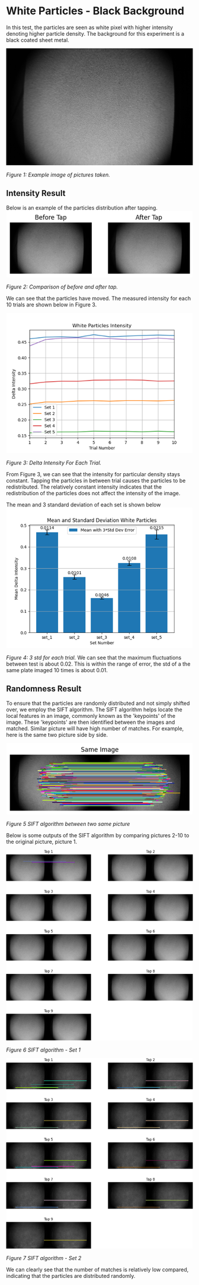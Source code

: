 # White Particles - Black Background
In this test, the particles are seen as white pixel with higher intensity denoting higher particle density. The background for this experiment is a black coated sheet metal. 

[comment]: <> (Add black sheet metal picture)

![Experiment Picture](../pic/1.png)

*Figure 1: Example image of pictures taken.*

## Intensity Result
Below is an example of the particles distribution after tapping.
![Image Comparison](../pic/comparison.png)

*Figure 2: Comparison of before and after tap.*

We can see that the particles have moved. The measured intensity for each 10 trials are shown below in Figure 3.

![Image Comparison](../pic/result_white.png)

*Figure 3: Delta Intensity For Each Trial.*

From Figure 3, we can see that the intensity for particular density stays constant. Tapping the particles in between trial causes the particles to be redistributed. The relatively constant intensity indicates that the redistribution of the particles does not affect the intensity of the image. 

The mean and 3 standard deviation of each set is shown below 
![Image](../pic/white_std.png)

*Figure 4: 3 std for each trial.*
We can see that the maximum fluctuations between test is about 0.02. This is within the range of error, the std of a the same plate imaged 10 times is about 0.01. 

## Randomness Result
To ensure that the particles are randomly distributed and not simply shifted over, we employ the SIFT algorithm. The SIFT algorithm helps locate the local features in an image, commonly known as the 'keypoints' of the image. These 'keypoints' are then identified between the images and matched. Similar picture will have high number of matches.
For example, here is the same two picture side by side.

![SIFT Example](../pic/same_1.png)

*Figure 5 SIFT algorithm between two same picture*

Below is some outputs of the SIFT algorithm by comparing pictures 2-10 to the original picture, picture 1. 

![SIFT Result 1](../pic/Tapped_1.png)

*Figure 6 SIFT algorithm - Set 1*


![SIFT Result 2](../pic/Tapped_2.png)

*Figure 7 SIFT algorithm - Set 2*

We can clearly see that the number of matches is relatively low compared, indicating that the particles are distributed randomly.